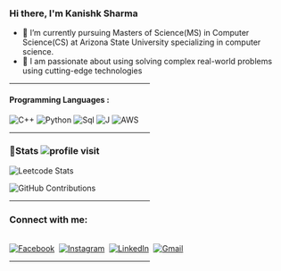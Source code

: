 

<!--
**Saketh1702/Saketh1702** is a ✨ _special_ ✨ repository because its `README.md` (this file) appears on your GitHub profile.

Here are some ideas to get you started:

- 🔭 I’m currently working on ...
- 🌱 I’m currently learning ...
- 👯 I’m looking to collaborate on ...
- 🤔 I’m looking for help with ...
- 💬 Ask me about ...
 ...
- 😄 Pronouns: ...
- ⚡ Fun fact: ...
-->
### Hi there, I'm Kanishk Sharma

- 🔭 I’m currently pursuing Masters of Science(MS) in Computer Science(CS) at Arizona State University specializing in computer science.
- 🌱 I am passionate about using solving complex real-world problems using cutting-edge technologies


<hr style="width:50%;text-align:left;margin-left:0">

#### Programming Languages :
![C++](https://img.shields.io/badge/c++-%2300599C.svg?style=for-the-badge&logo=c%2B%2B&logoColor=white)
![Python](https://img.shields.io/badge/python-3670A0?style=for-the-badge&logo=python&logoColor=ffdd54)
![Sql](https://img.shields.io/badge/mysql-4479A1.svg?&style=for-the-badge&logo=mysql&logoColor=white)
![J](https://img.shields.io/badge/Java-ED8B00?style=for-the-badge&logo=java&logoColor=white)
![AWS](https://img.shields.io/badge/AWS-000000?style=for-the-badge&logo=aws&logoColor=white)



<!-- ![Plotly](https://img.shields.io/badge/Plotly-%233F4F75.svg?style=for-the-badge&logo=plotly&logoColor=white) -->
<!-- ![Pandas](https://img.shields.io/badge/pandas-%23150458.svg?style=for-the-badge&logo=pandas&logoColor=white) -->
<!-- ![git](https://img.shields.io/badge/git%20-%23F05033.svg?&style=for-the-badge&logo=git&logoColor=white) -->

<hr style="width:50%;text-align:left;margin-left:0">

### 👦Stats ![profile visit](https://komarev.com/ghpvc/?username=saketh)
<div align="centre">
 
![Leetcode Stats](https://leetcard.jacoblin.cool/c0deFreak7)

![GitHub Contributions](https://github-readme-stats.vercel.app/api?username=KanishkSharma7&show_icons=true&hide_title=true&count_private=true&include_all_commits=true&count_private=true&theme=gotham)

</div>
<hr style="width:50%;text-align:left;margin-left:0">

### Connect with me:
<p align="left">
<br>
<a href="[https://www.facebook.com/saketh.angirekula/]"><img src="https://img.shields.io/badge/facebook-%231877F2.svg?&style=for-the-badge&logo=facebook&logoColor=white" alt="Facebook" /></a>&nbsp;
<a href="[https://www.instagram.com/saketh_kaizoku/]"><img src="https://img.shields.io/badge/instagram-%23E4405F.svg?&style=for-the-badge&logo=instagram&logoColor=white" alt="Instagram" /></a>&nbsp;
<a href="https://www.linkedin.com/in/saketh-angirekula/"><img src="https://img.shields.io/badge/linkedin-%230077B5.svg?&style=for-the-badge&logo=linkedin&logoColor=white" alt="LinkedIn" /></a>&nbsp;
<a href="mailto:sangirek@asu.edu.com"><img src="https://img.shields.io/badge/gmail-%23D14836.svg?&style=for-the-badge&logo=gmail&logoColor=white" alt="Gmail"/></a>&nbsp;

</p>
<hr style="width:50%;text-align:left;margin-left:0">
